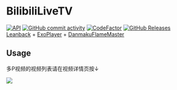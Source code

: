 # BilibiliLiveTV  
[![API](https://img.shields.io/badge/API-26%2B-yellow.svg?style=flat&logo=android)](https://developer.android.com/about/versions/oreo)
[![GitHub commit activity](https://img.shields.io/github/commit-activity/m/MUedsa/BilibiliLiveTV?logo=github)](https://github.com/MUedsa/BilibiliLiveTV/commits/master)
[![CodeFactor](https://www.codefactor.io/repository/github/muedsa/bilibililivetv/badge)](https://www.codefactor.io/repository/github/muedsa/bilibililivetv)
[![GitHub Releases](https://img.shields.io/github/downloads/MUedsa/BilibiliLiveTV/total?logo=github)](https://github.com/MUedsa/BilibiliLiveTV/releases)  
[Leanback](https://developer.android.google.cn/training/tv/start/start#tv-libraries) + [ExoPlayer](https://github.com/google/ExoPlayer) + [DanmakuFlameMaster](https://github.com/bilibili/DanmakuFlameMaster)
## Usage

多P视频的视频列表请在视频详情页按↓

![](screenshot/record.webp)
